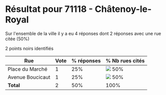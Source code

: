 # Résultat pour 71118 - Châtenoy-le-Royal

Sur l'ensemble de la ville il y a eu 4 réponses dont 2 réponses avec une rue citée (50%)

2 points noirs identifiés

| Rue | Vote | % réponses | % Nb rues cités|
|-----|------|------------|----------------|
| Place du Marché | 1 | 25% | <img src="../../img/bar_50.gif" />&nbsp;50%|
| Avenue Boucicaut | 1 | 25% | <img src="../../img/bar_50.gif" />&nbsp;50%|
| **Total** | 2 | 50% | 100%|
